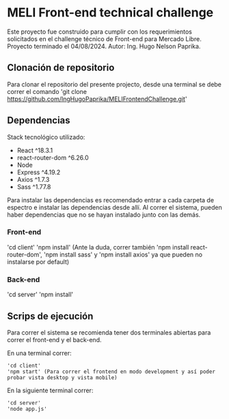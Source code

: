 # MELI Front-end technical challenge

Este proyecto fue construido para cumplir con los requerimientos solicitados en el challenge técnico de Front-end para Mercado Libre.
Proyecto terminado el 04/08/2024.
Autor: Ing. Hugo Nelson Paprika. 

## Clonación de repositorio

Para clonar el repositorio del presente projecto, desde una terminal se debe correr el comando
'git clone https://github.com/IngHugoPaprika/MELIFrontendChallenge.git'

## Dependencias

Stack tecnológico utilizado:

* React ^18.3.1
* react-router-dom ^6.26.0
* Node
* Express ^4.19.2
* Axios ^1.7.3
* Sass ^1.77.8

Para instalar las dependencias es recomendado entrar a cada carpeta de espectro e instalar las dependencias desde allí.
Al correr el sistema, pueden haber dependencias que no se hayan instalado junto con las demás.

### Front-end

'cd client'
'npm install'
(Ante la duda, correr también 'npm install react-router-dom', 'npm install sass' y 'npm install axios' 
ya que pueden no instalarse por default)

### Back-end
'cd server'
'npm install'

## Scrips de ejecución

Para correr el sistema se recomienda tener dos terminales abiertas para correr el front-end y el back-end.

En una terminal correr:

    'cd client'
    'npm start' (Para correr el frontend en modo development y así poder probar vista desktop y vista mobile)

En la siguiente terminal correr:

    'cd server'
    'node app.js'